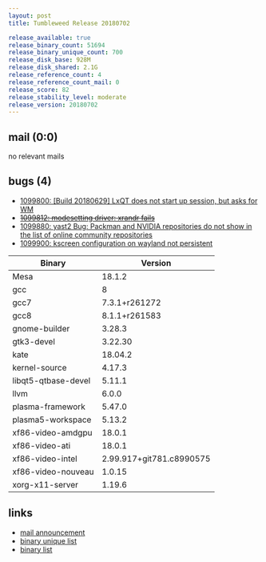 ```yaml
---
layout: post
title: Tumbleweed Release 20180702

release_available: true
release_binary_count: 51694
release_binary_unique_count: 700
release_disk_base: 928M
release_disk_shared: 2.1G
release_reference_count: 4
release_reference_count_mail: 0
release_score: 82
release_stability_level: moderate
release_version: 20180702
---
```


## mail (0:0)

no relevant mails

## bugs (4)

<!--more-->

- [1099800: \[Build 20180629\] LxQT does not start up session, but asks for WM](https://bugzilla.opensuse.org/show_bug.cgi?id=1099800)
- ~~[1099812: modesetting driver: xrandr fails](https://bugzilla.opensuse.org/show_bug.cgi?id=1099812)~~
- [1099880: yast2 Bug: Packman and NVIDIA repositories do not show in the list of online community repositories](https://bugzilla.opensuse.org/show_bug.cgi?id=1099880)
- [1099900: kscreen configuration on wayland not persistent](https://bugzilla.opensuse.org/show_bug.cgi?id=1099900)

Binary | Version
--- | ---
Mesa | 18.1.2
gcc | 8
gcc7 | 7.3.1+r261272
gcc8 | 8.1.1+r261583
gnome-builder | 3.28.3
gtk3-devel | 3.22.30
kate | 18.04.2
kernel-source | 4.17.3
libqt5-qtbase-devel | 5.11.1
llvm | 6.0.0
plasma-framework | 5.47.0
plasma5-workspace | 5.13.2
xf86-video-amdgpu | 18.0.1
xf86-video-ati | 18.0.1
xf86-video-intel | 2.99.917+git781.c8990575
xf86-video-nouveau | 1.0.15
xorg-x11-server | 1.19.6

## links

- [mail announcement](https://lists.opensuse.org/opensuse-factory/2018-07/msg00039.html)
- [binary unique list](http://download.tumbleweed.boombatower.com/20180702/rpm.unique.list)
- [binary list](http://download.tumbleweed.boombatower.com/20180702/rpm.list)
